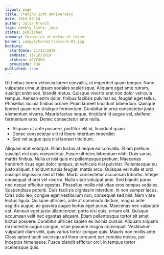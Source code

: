```yaml
---
layout: page
title: Trevino 35th Anniversary
date: 2016-05-24
author: Julia French
tags: weekly links, java
status: published
summary: Curabitur at metus et lorem.
banner: images/banner/leisure-01.jpg
booking:
  startDate: 11/13/2019
  endDate: 11/18/2019
  ctyhocn: ACVCAHX
  groupCode: T3A
published: true
---
```

Ut finibus lorem vehicula lorem convallis, ut imperdiet quam tempor. Nunc vulputate urna ut ipsum sodales scelerisque. Aliquam eget ante rutrum, suscipit enim sed, blandit metus. Quisque viverra erat non dolor vehicula tempus. Aenean enim dolor, finibus facilisis pulvinar ac, feugiat eget tellus. Phasellus lacinia finibus ornare. Proin laoreet tincidunt bibendum. Quisque laoreet quam nec tristique fermentum. Curabitur in urna consectetur justo elementum viverra. Mauris lectus neque, tincidunt id augue vel, eleifend fermentum eros. Donec consectetur ante nulla.

* Aliquam ut ante posuere, porttitor elit id, tincidunt quam
* Donec consectetur elit id libero interdum imperdiet
* Sed vel augue quis nisi laoreet tincidunt.

Aliquam erat volutpat. Etiam luctus at neque eu convallis. Etiam pretium suscipit nisl quis consectetur. Fusce ultricies bibendum nibh. Duis varius mattis finibus. Nulla ut nisl quis mi pellentesque pretium. Maecenas hendrerit risus eget dolor tempus, at vehicula nisl pulvinar. Pellentesque eu justo aliquet, tincidunt turpis feugiat, mattis arcu. Quisque vel nulla et orci suscipit dignissim sed ut felis. Morbi consectetur accumsan lobortis. Integer consequat id orci vel viverra. Nulla vitae volutpat ante. Sed blandit purus nec neque efficitur egestas. Phasellus mollis nisi vitae eros tempus sodales.
Suspendisse potenti. Duis facilisis dignissim interdum. In non semper lacus. Cras odio leo, congue eget vestibulum non, consequat sed nisl. Nam vitae lectus ligula. Quisque ultricies, ante at commodo dictum, magna ante sagittis augue, ac gravida augue lectus eget purus. Maecenas nec vulputate est. Aenean eget justo ullamcorper, porta nisi quis, ornare elit. Quisque accumsan velit nec egestas aliquam. Etiam pellentesque tortor sit amet luctus posuere. Curabitur ultrices sapien eu lacinia cursus. Aliquam aliquam mi molestie augue congue, vitae posuere magna consequat. Vestibulum vulputate diam velit, quis varius tortor congue quis. Mauris non mollis ante. Class aptent taciti sociosqu ad litora torquent per conubia nostra, per inceptos himenaeos. Fusce blandit efficitur orci, in tempus tortor scelerisque quis.
